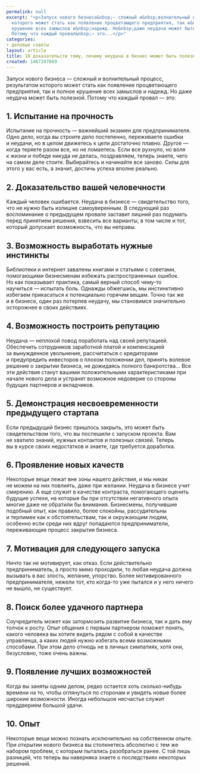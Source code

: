 ```yaml
---
permalink: null
excerpt: "<p>Запуск нового бизнеса&nbsp;— сложный и&nbsp;волнительный процесс, результатом
  которого может стать как появление процветающего предприятия, так и&nbsp;полное
  крушение всех замыслов и&nbsp;надежд. Но&nbsp;даже неудача может быть полезной.
  Потому что каждый провал&nbsp;— это...</p>"
categories:
- деловые советы
layout: article
title: 10 доказательств тому, почему неудача в бизнес может быть полезна
created: 1467207869
---
```

<p>Запуск нового бизнеса&nbsp;— сложный и&nbsp;волнительный процесс, результатом которого может стать как появление процветающего предприятия, так и&nbsp;полное крушение всех замыслов и&nbsp;надежд. Но&nbsp;даже неудача может быть полезной. Потому что каждый провал&nbsp;— это:</p>
<h2>1. Испытание на&nbsp;прочность</h2>
<p>Испытание на&nbsp;прочность&nbsp;— важнейший экзамен для предпринимателя. Одно дело, когда вы&nbsp;строите дело постепенно, переживаете ошибки и&nbsp;неудачи, но&nbsp;в&nbsp;целом движетесь к&nbsp;цели достаточно плавно. Другое&nbsp;— когда теряете разом все, но&nbsp;не&nbsp;ломаетесь. Если все рухнуло, но&nbsp;воля к&nbsp;жизни и&nbsp;победе никуда не&nbsp;делась, поздравляем, теперь знаете, чего на&nbsp;самом деле стоите. Выбирайтесь и&nbsp;начинайте все заново. Силы для этого у&nbsp;вас есть, а&nbsp;значит, достичь успеха вполне реально.</p>
<h2>2. Доказательство вашей человечности</h2>
<p>Каждый человек ошибается. Неудача в&nbsp;бизнесе&nbsp;— свидетельство того, что не&nbsp;нужно быть излишне самоуверенным. В&nbsp;следующий раз воспоминание о&nbsp;предыдущем провале заставит лишний раз подумать перед принятием решения, взвесить все варианты, в&nbsp;том числе и&nbsp;тот, который допускает возможность, что вы&nbsp;неправы. </p>
<h2>3. Возможность выработать нужные инстинкты</h2>
<p>Библиотеки и&nbsp;интернет завалены книгами и&nbsp;статьями с&nbsp;советами, помогающими бизнесменам избежать распространенных ошибок. Но&nbsp;как показывает практика, самый верный способ чему-то научиться&nbsp;— испытать боль. Однажды обжегшись, мы&nbsp;инстинктивно избегаем прикасаться к&nbsp;потенциально горячим вещам. Точно так&nbsp;же и&nbsp;в&nbsp;бизнесе, один раз потерпев неудачу, мы&nbsp;становимся значительно осторожнее в&nbsp;своих действиях.</p>
<h2>4. Возможность построить репутацию</h2>
<p>Неудача&nbsp;— неплохой повод поработать над своей репутацией. Обеспечить сотрудников заработной платой и&nbsp;компенсацией за&nbsp;вынужденное увольнение, рассчитаться с&nbsp;кредиторами и&nbsp;предупредить инвесторов о&nbsp;плохом положении дел, принять волевое решение о&nbsp;закрытии бизнеса, не&nbsp;дожидаясь полного банкротства... Все эти действия станут вашими положительными характеристиками при начале нового дела и&nbsp;устранят возможное недоверие со&nbsp;стороны будущих партнеров и&nbsp;вкладчиков.</p>
<h2>5. Демонстрация несвоевременности предыдущего стартапа</h2>
<p>Если предыдущий бизнес пришлось закрыть, это может быть свидетельством того, что вы&nbsp;поспешили с&nbsp;запуском проекта. Вам не&nbsp;хватило знаний, нужных контактов и&nbsp;полезных связей. Теперь вы&nbsp;в&nbsp;курсе своих недостатков и&nbsp;знаете, где требуется доработка. </p>
<h2>6. Проявление новых качеств</h2>
<p>Некоторые вещи лежат вне зоны нашего действия, и&nbsp;мы&nbsp;никак не&nbsp;можем на&nbsp;них повлиять, даже при желании. Неудача в&nbsp;бизнесе учит смирению. А&nbsp;еще служит в&nbsp;качестве контраста, помогающего оценить будущие успехи, на&nbsp;которые&nbsp;бы при отсутствии негативного опыта многие даже не&nbsp;обратили&nbsp;бы внимания. Бизнесмены, получившие подобный опыт, как правило, более спокойны, рассудительны и&nbsp;терпимее как к&nbsp;обстоятельствам, так и&nbsp;окружающим людям, особенно если среди них вдруг попадаются предприниматели, переживающие процесс закрытия бизнеса.</p>
<h2>7. Мотивация для следующего запуска</h2>
<p>Ничто так не&nbsp;мотивирует, как отказ. Если действительно предприниматель, а&nbsp;просто мимо проходили, то&nbsp;любая неудача должна вызывать в&nbsp;вас злость, желание, упорство. Более мотивированного предпринимателя, нежели тот, кто когда-то уже пытался и&nbsp;у&nbsp;него ничего не&nbsp;вышло, не&nbsp;существует. </p>
<h2>8. Поиск более удачного партнера</h2>
<p>Соучредитель может как затормозить развитие бизнеса, так и&nbsp;дать ему толчок к&nbsp;росту. Опыт общения с&nbsp;первым партнером поможет понять, какого человека вы&nbsp;хотите видеть рядом с&nbsp;собой в&nbsp;качестве управленца, а&nbsp;каких людей нужно избегать всеми возможными способами. При этом дело отнюдь не&nbsp;в&nbsp;личных симпатиях, хотя они, безусловно, тоже очень важны.</p>
<h2>9. Появление лучших возможностей</h2>
<p>Когда вы&nbsp;заняты одним делом, редко остается хоть сколько-нибудь времени на&nbsp;то, чтобы оглянуться по&nbsp;сторонам и&nbsp;увидеть новые более широкие возможности. Иногда небольшое несчастье служит преддверием большой удачи. </p>
<h2>10. Опыт</h2>
<p>Некоторые вещи можно познать исключительно на&nbsp;собственном опыте. При открытии нового бизнеса вы&nbsp;столкнетесь абсолютно с&nbsp;тем&nbsp;же набором проблем, с&nbsp;которым пытались разобраться ранее. С&nbsp;той лишь разницей, что теперь вы&nbsp;наверняка знаете о&nbsp;последствиях некоторых решений. </p>
